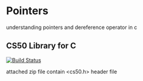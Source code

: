 # Pointers
understanding pointers and dereference operator in c

## CS50 Library for C

[![Build Status](https://travis-ci.org/cs50/libcs50.svg?branch=master)](https://travis-ci.org/cs50/libcs50)

attached zip file contain <cs50.h> header file